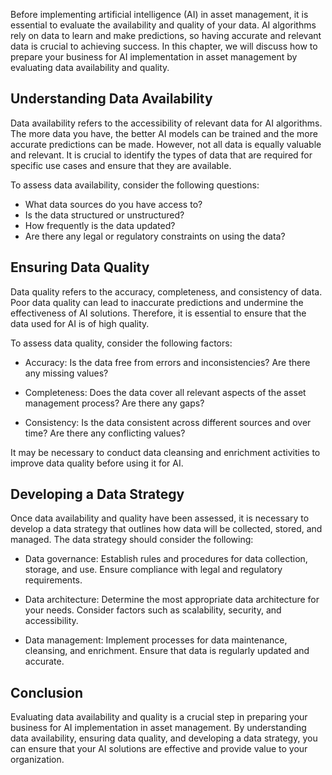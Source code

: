 

Before implementing artificial intelligence (AI) in asset management, it is essential to evaluate the availability and quality of your data. AI algorithms rely on data to learn and make predictions, so having accurate and relevant data is crucial to achieving success. In this chapter, we will discuss how to prepare your business for AI implementation in asset management by evaluating data availability and quality.

Understanding Data Availability
-------------------------------

Data availability refers to the accessibility of relevant data for AI algorithms. The more data you have, the better AI models can be trained and the more accurate predictions can be made. However, not all data is equally valuable and relevant. It is crucial to identify the types of data that are required for specific use cases and ensure that they are available.

To assess data availability, consider the following questions:

* What data sources do you have access to?
* Is the data structured or unstructured?
* How frequently is the data updated?
* Are there any legal or regulatory constraints on using the data?

Ensuring Data Quality
---------------------

Data quality refers to the accuracy, completeness, and consistency of data. Poor data quality can lead to inaccurate predictions and undermine the effectiveness of AI solutions. Therefore, it is essential to ensure that the data used for AI is of high quality.

To assess data quality, consider the following factors:

* Accuracy: Is the data free from errors and inconsistencies? Are there any missing values?

* Completeness: Does the data cover all relevant aspects of the asset management process? Are there any gaps?

* Consistency: Is the data consistent across different sources and over time? Are there any conflicting values?

It may be necessary to conduct data cleansing and enrichment activities to improve data quality before using it for AI.

Developing a Data Strategy
--------------------------

Once data availability and quality have been assessed, it is necessary to develop a data strategy that outlines how data will be collected, stored, and managed. The data strategy should consider the following:

* Data governance: Establish rules and procedures for data collection, storage, and use. Ensure compliance with legal and regulatory requirements.

* Data architecture: Determine the most appropriate data architecture for your needs. Consider factors such as scalability, security, and accessibility.

* Data management: Implement processes for data maintenance, cleansing, and enrichment. Ensure that data is regularly updated and accurate.

Conclusion
----------

Evaluating data availability and quality is a crucial step in preparing your business for AI implementation in asset management. By understanding data availability, ensuring data quality, and developing a data strategy, you can ensure that your AI solutions are effective and provide value to your organization.
